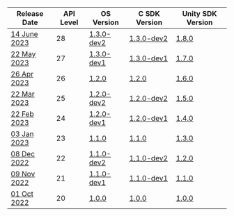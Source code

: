 | Release Date                                                               | API Level | OS Version                                                          | C SDK Version                                                        | Unity SDK Version                                                     |
| -------------------------------------------------------------------------- | --------- | ------------------------------------------------------------------- | -------------------------------------------------------------------- | --------------------------------------------------------------------- |
| [14 June 2023](/docs/releases/release-2023-june/june-release-notes)       | 28        | [1.3.0-dev2](/docs/releases/release-2023-june/os-release-notes)    | [1.3.0-dev2](/docs/releases/release-2023-june/sdk-release-notes)    | [1.8.0](/docs/releases/release-2023-june/unity-sdk-release-notes)    |
| [22 May 2023](/docs/releases/release-2023-may/may-release-notes)       | 27        | [1.3.0-dev1](/docs/releases/release-2023-may/os-release-notes)    | [1.3.0-dev1](/docs/releases/release-2023-may/sdk-release-notes)    | [1.7.0](/docs/releases/release-2023-may/unity-sdk-release-notes)    |
| [26 Apr 2023](/docs/releases/release-2023-april/april-release-notes)       | 26        | [1.2.0](/docs/releases/release-2023-april/os-release-notes)    | [1.2.0](/docs/releases/release-2023-april/sdk-release-notes)    | [1.6.0](/docs/releases/release-2023-april/unity-sdk-release-notes)    |
| [22 Mar 2023](/docs/releases/release-2023-march/march-release-notes)       | 25        | [1.2.0-dev2](/docs/releases/release-2023-march/os-release-notes)    | [1.2.0-dev2](/docs/releases/release-2023-march/sdk-release-notes)    | [1.5.0](/docs/releases/release-2023-march/unity-sdk-release-notes)    |
| [22 Feb 2023](/docs/releases/release-2023-february/february-release-notes) | 24        | [1.2.0-dev1](/docs/releases/release-2023-february/os-release-notes) | [1.2.0-dev1](/docs/releases/release-2023-february/sdk-release-notes) | [1.4.0](/docs/releases/release-2023-february/unity-sdk-release-notes) |
| [03 Jan 2023](/docs/releases/release-2023-january/january-release-notes)   | 23        | [1.1.0](/docs/releases/release-2023-january/os-release-notes)       | [1.1.0](/docs/releases/release-2023-january/sdk-release-notes)       | [1.3.0](/docs/releases/release-2023-january/unity-sdk-release-notes)  |
| [08 Dec 2022](/docs/releases/release-2022-december/december-release-notes) | 22        | [1.1.0-dev2](/docs/releases/release-2022-december/os-release-notes) | [1.1.0-dev2](/docs/releases/release-2022-december/sdk-release-notes) | [1.2.0](/docs/releases/release-2022-december/unity-sdk-release-notes) |
| [09 Nov 2022](/docs/releases/release-2022-november/november-release-notes) | 21        | [1.1.0-dev1](/docs/releases/release-2022-november/os-release-notes) | [1.1.0-dev1](/docs/releases/release-2022-november/sdk-release-notes) | [1.1.0](/docs/releases/release-2022-november/unity-sdk-release-notes) |
| [01 Oct 2022](/docs/releases/release-2022-october/october-release-notes)   | 20        | [1.0.0](/docs/releases/release-2022-october/os-release-notes)       | [1.0.0](/docs/releases/release-2022-october/sdk-release-notes)       | [1.0.0](/docs/releases/release-2022-october/unity-sdk-release-notes)  |
